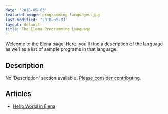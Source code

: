 ```yaml
---
date: '2018-05-03'
featured-image: programming-languages.jpg
last-modified: '2018-05-03'
layout: default
title: The Elena Programming Language
---
```


Welcome to the Elena page! Here, you'll find a description of the language as well as a list of sample programs in that language.

## Description

No 'Description' section available. [Please consider contributing](https://github.com/TheRenegadeCoder/sample-programs-website).

## Articles

- [Hello World in Elena](https://sampleprograms.io/projects/hello-world/elena)